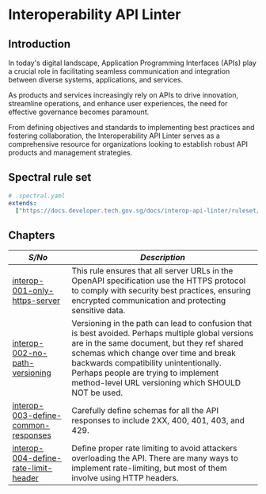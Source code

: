 # Interoperability API Linter

## Introduction

In today's digital landscape, Application Programming Interfaces (APIs) play a crucial role in facilitating seamless communication and integration between diverse systems, applications, and services.

As products and services increasingly rely on APIs to drive innovation, streamline operations, and enhance user experiences, the need for effective governance becomes paramount.

From defining objectives and standards to implementing best practices and fostering collaboration, the Interoperability API Linter serves as a comprehensive resource for organizations looking to establish robust API products and management strategies.

## Spectral rule set

```yaml
# .spectral.yaml
extends:
  ["https://docs.developer.tech.gov.sg/docs/interop-api-linter/ruleset/v0.9/base.yaml"]
```

## Chapters

| _S/No_                                               | _Description_                                                                                                                                                                                                                                                                                                                    |
| ---------------------------------------------------- | -------------------------------------------------------------------------------------------------------------------------------------------------------------------------------------------------------------------------------------------------------------------------------------------------------------------------------- |
| [interop-001-only-https-server](rules/001.md)        | This rule ensures that all server URLs in the OpenAPI specification use the HTTPS protocol to comply with security best practices, ensuring encrypted communication and protecting sensitive data.                                                                                                                               |
| [interop-002-no-path-versioning](rules/002.md)       | Versioning in the path can lead to confusion that is best avoided. Perhaps multiple global versions are in the same document, but they ref shared schemas which change over time and break backwards compatibility unintentionally. Perhaps people are trying to implement method-level URL versioning which SHOULD NOT be used. |
| [interop-003-define-common-responses](rules/003.md)  | Carefully define schemas for all the API responses to include 2XX, 400, 401, 403, and 429.                                                                                                                                                                                                                                       |
| [interop-004-define-rate-limit-header](rules/004.md) | Define proper rate limiting to avoid attackers overloading the API. There are many ways to implement rate-limiting, but most of them involve using HTTP headers.                                                                                                                                                                 |
